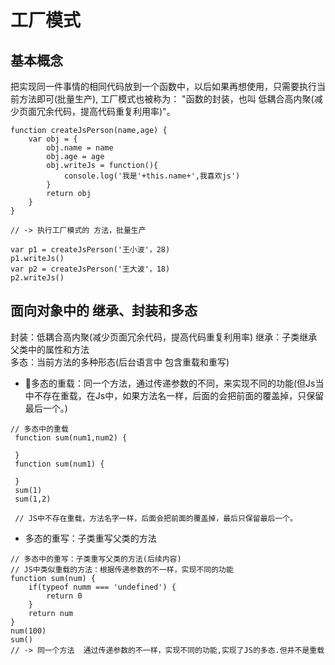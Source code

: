 # 工厂模式

## 基本概念  
把实现同一件事情的相同代码放到一个函数中，以后如果再想使用，只需要执行当前方法即可(批量生产), 工厂模式也被称为： "函数的封装，也叫 低耦合高内聚(减少页面冗余代码，提高代码重复利用率)"。

```
function createJsPerson(name,age) {
    var obj = {
        obj.name = name
        obj.age = age
        obj.writeJs = function(){
            console.log('我是'+this.name+',我喜欢js')
        }
        return obj
    }
}

// -> 执行工厂模式的 方法，批量生产

var p1 = createJsPerson('王小波'，28)
p1.writeJs()
var p2 = createJsPerson('王大波'，18)
p2.writeJs()

```


## 面向对象中的 继承、封装和多态  
封装：低耦合高内聚(减少页面冗余代码，提高代码重复利用率)
继承：子类继承父类中的属性和方法  
多态：当前方法的多种形态(后台语言中 包含重载和重写)
- 多态的重载：同一个方法，通过传递参数的不同，来实现不同的功能(但Js当中不存在重载，在Js中，如果方法名一样，后面的会把前面的覆盖掉，只保留最后一个。)
```lang:javascript
// 多态中的重载
 function sum(num1,num2) {

 }
 function sum(num1) {

 }
 sum(1)
 sum(1,2)

 // JS中不存在重载，方法名字一样，后面会把前面的覆盖掉，最后只保留最后一个。
```  
- 多态的重写：子类重写父类的方法
```
// 多态中的重写：子类重写父类的方法(后续内容)  
// JS中类似重载的方法：根据传递参数的不一样，实现不同的功能
function sum(num) {
    if(typeof numm === 'undefined') {
        return 0
    }
    return num
}
num(100)
sum()
// -> 同一个方法  通过传递参数的不一样，实现不同的功能,实现了JS的多态.但并不是重载
```


